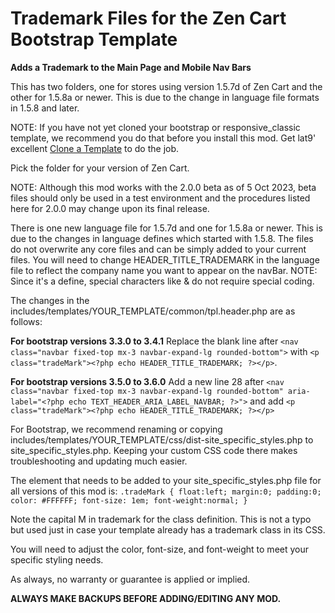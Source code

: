 # Trademark Files for the Zen Cart Bootstrap Template
**Adds a Trademark to the Main Page and Mobile Nav Bars**

This has two folders, one for stores using version 1.5.7d of Zen Cart and the other for 1.5.8a or newer.  This is due to the change in language file formats in 1.5.8 and later.

NOTE:  If you have not yet cloned your bootstrap or responsive_classic template, we recommend you do that before you install this mod.  Get lat9' excellent [Clone a Template](https://www.zen-cart.com/downloads.php?do=file&id=2087) to do the job.

Pick the folder for your version of Zen Cart.

NOTE: Although this mod works with the 2.0.0 beta as of 5 Oct 2023, beta files should only be used in a test environment and the procedures listed here for 2.0.0 may change upon its final release.

There is one new language file for 1.5.7d and one for 1.5.8a or newer.  This is due to the changes in language defines which started with 1.5.8.  The files do not overwrite any core files and can be simply added to your current files. You will need to change HEADER_TITLE_TRADEMARK in the language file to reflect the company name you want to appear on the navBar.  NOTE:  Since it's a define, special characters like & do not require special coding.

The changes in the includes/templates/YOUR_TEMPLATE/common/tpl.header.php are as follows:

**For bootstrap versions 3.3.0 to 3.4.1**
Replace the blank line after `<nav class="navbar fixed-top mx-3 navbar-expand-lg rounded-bottom">` with `<p class="tradeMark"><?php echo HEADER_TITLE_TRADEMARK; ?></p>`.

**For bootstrap versions 3.5.0 to 3.6.0**
Add a new line 28 after `<nav class="navbar fixed-top mx-3 navbar-expand-lg rounded-bottom" aria-label="<?php echo TEXT_HEADER_ARIA_LABEL_NAVBAR; ?>">` and add `<p class="tradeMark"><?php echo HEADER_TITLE_TRADEMARK; ?></p>`

For Bootstrap, we recommend renaming or copying includes/templates/YOUR_TEMPLATE/css/dist-site_specific_styles.php to site_specific_styles.php.  Keeping your custom CSS code there makes troubleshooting and updating much easier.

The element that needs to be added to your site_specific_styles.php file for all versions of this mod is:
`.tradeMark {
float:left;
margin:0;
padding:0;
color: #FFFFFF;
font-size: 1em;
font-weight:normal;
}`

Note the capital M in trademark for the class definition.  This is not a typo but used just in case your template already has a trademark class in its CSS.

You will need to adjust the color, font-size, and font-weight to meet your specific styling needs.

As always, no warranty or guarantee is applied or implied.

**ALWAYS MAKE BACKUPS BEFORE ADDING/EDITING ANY MOD.**
